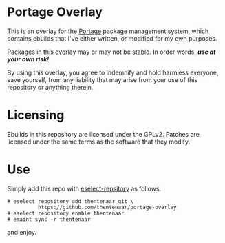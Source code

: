Portage Overlay
===============

This is an overlay for the [Portage](https://wiki.gentoo.org/wiki/Portage)
package management system, which contains ebuilds that I've either written,
or modified for my own purposes.

Packages in this overlay may or may not be stable. In order words,
***use at your own risk!***

By using this overlay, you agree to indemnify and hold harmless
everyone, save yourself, from any liability that may arise from your
use of this repository or anything therein.

Licensing
=========

Ebuilds in this repository are licensed under the GPLv2. Patches are
licensed under the same terms as the software that they modify.

Use
===

Simply add this repo with
[eselect-repsitory](https://wiki.gentoo.org/wiki/Eselect/Repository)
as follows:

```
# eselect repository add thentenaar git \
          https://github.com/thentenaar/portage-overlay
# eselect repository enable thentenaar
# emaint sync -r thentenaar
```

and enjoy.

